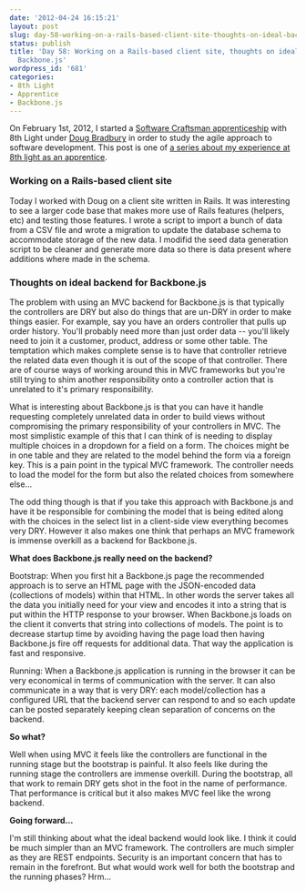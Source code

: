 ```yaml
---
date: '2012-04-24 16:15:21'
layout: post
slug: day-58-working-on-a-rails-based-client-site-thoughts-on-ideal-backend-for-backbone-js
status: publish
title: 'Day 58: Working on a Rails-based client site, thoughts on ideal backend for
  Backbone.js'
wordpress_id: '681'
categories:
- 8th Light
- Apprentice
- Backbone.js
---
```


On February 1st, 2012, I started a [Software Craftsman apprenticeship](http://www.8thlight.com/apprenticeship) with 8th Light under [Doug Bradbury](http://www.8thlight.com/our-team/doug-bradbury) in order to study the agile approach to software development. This post is one of [a series about my experience at 8th light as an apprentice](http://blog.cymen.org/category/8th-light/apprentice/).





### Working on a Rails-based client site



Today I worked with Doug on a client site written in Rails. It was interesting to see a larger code base that makes more use of Rails features (helpers, etc) and testing those features. I wrote a script to import a bunch of data from a CSV file and wrote a migration to update the database schema to accommodate storage of the new data. I modifid the seed data generation script to be cleaner and generate more data so there is data present where additions where made in the schema.



### Thoughts on ideal backend for Backbone.js



The problem with using an MVC backend for Backbone.js is that typically the controllers are DRY but also do things that are un-DRY in order to make things easier. For example, say you have an orders controller that pulls up order history. You'll probably need more than just order data -- you'll likely need to join it a customer, product, address or some other table. The temptation which makes complete sense is to have that controller retrieve the related data even though it is out of the scope of that controller. There are of course ways of working around this in MVC frameworks but you're still trying to shim another responsibility onto a controller action that is unrelated to it's primary responsibility.

What is interesting about Backbone.js is that you can have it handle requesting completely unrelated data in order to build views without compromising the primary responsibility of your controllers in MVC. The most simplistic example of this that I can think of is needing to display multiple choices in a dropdown for a field on a form. The choices might be in one table and they are related to the model behind the form via a foreign key. This is a pain point in the typical MVC framework. The controller needs to load the model for the form but also the related choices from somewhere else...

The odd thing though is that if you take this approach with Backbone.js and have it be responsible for combining the model that is being edited along with the choices in the select list in a client-side view everything becomes very DRY. However it also makes one think that perhaps an MVC framework is immense overkill as a backend for Backbone.js.

**What does Backbone.js really need on the backend?**

Bootstrap: When you first hit a Backbone.js page the recommended approach is to serve an HTML page with the JSON-encoded data (collections of models) within that HTML. In other words the server takes all the data you initially need for your view and encodes it into a string that is put within the HTTP response to your browser. When Backbone.js loads on the client it converts that string into collections of models. The point is to decrease startup time by avoiding having the page load then having Backbone.js fire off requests for additional data. That way the application is fast and responsive.

Running: When a Backbone.js application is running in the browser it can be very economical in terms of communication with the server. It can also communicate in a way that is very DRY: each model/collection has a configured URL that the backend server can respond to and so each update can be posted separately keeping clean separation of concerns on the backend.

**So what?**

Well when using MVC it feels like the controllers are functional in the running stage but the bootstrap is painful. It also feels like during the running stage the controllers are immense overkill. During the bootstrap, all that work to remain DRY gets shot in the foot in the name of performance. That performance is critical but it also makes MVC feel like the wrong backend.

**Going forward...**

I'm still thinking about what the ideal backend would look like. I think it could be much simpler than an MVC framework. The controllers are much simpler as they are REST endpoints. Security is an important concern that has to remain in the forefront. But what would work well for both the bootstrap and the running phases? Hrm...
